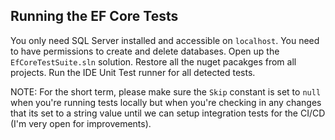 ## Running the EF Core Tests

You only need SQL Server installed and accessible on `localhost`. You need to have permissions to create and delete databases.
Open up the `EfCoreTestSuite.sln` solution.
Restore all the nuget pacakges from all projects.
Run the IDE Unit Test runner for all detected tests.

NOTE: For the short term, please make sure the `Skip` constant is set to `null` when you're running tests locally but when you're checking in any changes that its set to a string value until we can setup integration tests for the CI/CD (I'm very open for improvements).
